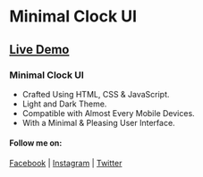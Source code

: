 # Minimal Clock UI
## [Live Demo](https://script-doodle.github.io/clock/)
### Minimal Clock UI
- Crafted Using HTML, CSS & JavaScript.
- Light and Dark Theme.
- Compatible with Almost Every Mobile Devices.
- With a Minimal & Pleasing User Interface.

#### Follow me on:
[Facebook](https://www.facebook.com/script.doodle) | [Instagram](https://www.instagram.com/script_doodle/) | [Twitter](https://twitter.com/script_doodle)
